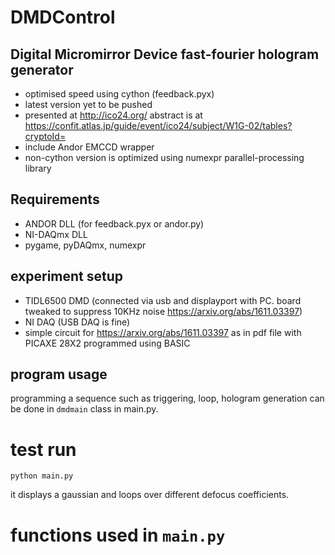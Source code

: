 # DMDControl
## Digital Micromirror Device fast-fourier hologram generator
   * optimised speed using cython (feedback.pyx)
   * latest version yet to be pushed
   * presented at http://ico24.org/ abstract is at https://confit.atlas.jp/guide/event/ico24/subject/W1G-02/tables?cryptoId=
   * include Andor EMCCD wrapper
   * non-cython version is optimized using numexpr parallel-processing library

## Requirements
   * ANDOR DLL (for feedback.pyx or andor.py)
   * NI-DAQmx DLL
   * pygame, pyDAQmx, numexpr

## experiment setup
   * TIDL6500 DMD (connected via usb and displayport with PC. board tweaked to suppress 10KHz noise https://arxiv.org/abs/1611.03397)      
   * NI DAQ (USB DAQ is fine) 
   * simple circuit for https://arxiv.org/abs/1611.03397 as in pdf file with PICAXE 28X2 programmed using BASIC

## program usage
programming a sequence such as triggering, loop, hologram generation can be done in `dmdmain` class in main.py. 

# test run

`python main.py`

it displays a gaussian and loops over different defocus coefficients.

# functions used in `main.py`

